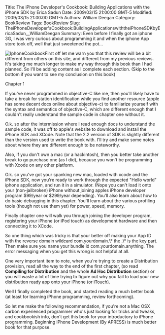 Title: The iPhone Developer's Cookbook: Building Applications with the iPhone SDK by Erica Sadun
Date: 2009/03/15 21:00:00 GMT-5
Modified: 2009/03/15 21:00:00 GMT-5
Authors: William Deegan
Category: BookReview
Tags: BookReview
Slug: TheiPhoneDeveloper'sCookbook:BuildingApplicationswiththeiPhoneSDKbyEricaSadun__WilliamDeegan
Summary: Even before I finally got an iphone 3G, I was very curious about programming it and when the iphone App store took off, well that just sweetened the pot...


<p><img class="image-left" src="../images/2009/iphoneDevCookbook.jpeg/image_preview" alt="IphoneCookbook" />First off let me warn you that this review will be a bit different from others on this site, and different from my previous reviews. It's taking me much longer to make my way through this book than I had planned. So I'll be adding content as I complete each section. (Skip to the bottom if you want to see my conclusion on this book)</p>
<p class="callout">Chapter 1</p>
<p>If you've never programmed in objective-C like me, then you'll likely have to take a break for station identification while you find another resource (apple has some decent docs online about objective-c) to familiarize yourself with the syntax and semantics of objective-C, which are different enough that I couldn't really understand the sample code in chapter one without it.</p>
<p>O.k. so after the intermission where I read enough docs to understand the sample code, it was off to apple's website to download and install the iPhone SDK and XCode. Note that the 2.2 version of SDK is slightly different than the version used to write the book with. I'll try and make some notes about where they are different enough to be noteworthy.</p>
<p>Also, if you don't own a mac (or a hackintosh), then you better take another break to go purchase one (as I did), because you won't be programming with Xcode on any other platform.</p>
<p>O.k. so you've got your spanking new mac, loaded with xcode and the iPhone SDK, now you're ready to work through the expected "Hello world" iphone application, and run it in a simulator. (Nope you can't load it onto your (non-jailbroken) iPhone without joining apples iPhone developer program $99/year or $299/year depending). You'll also learn about how to do basic debugging in this chapter. You'll learn about the various profiling tools (though not use them yet) for power, speed, memory.</p>
<p>Finally chapter one will walk you through joining the developer program, registering your iPhone (or iPod touch) as development hardware and then connecting it to XCode.</p>
<p>So one thing which was tricky is that your better off making your App ID with the reverse domain wildcard com.yourdomain.\* the .\* is the key part. Then make sure you name your bundle id com.yourdomain.anything. The error messaging when you get this wrong is not helpful at all.</p>
<p>One very important item to note, when you're trying to create a Distribution provision, read all the way to the end of the first chapter, (so read <strong>Compiling for Distribution</strong> and the whole <strong>Ad Hoc Distribution</strong> section) or you will waste a lot of time trying to figure out why you fail to load your new distribution ready app onto your iPhone (or iTouch).</p>
<p></p>
<p>Well I finally completed the book, and started reading a much better book (at least for learning iPhone programming, review forthcoming).</p>
<p>So let me make the following recommendation, if you're not a Mac OSX carbon experienced programmer who's just looking for tricks and tweaks, and cookbookish info, don't get this book for your introductory to iPhone programming. Beginning iPhone Development (By APRESS) is much better book for that purpose.</p>
<p></p>

